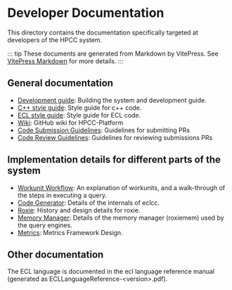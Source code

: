 # Developer Documentation

This directory contains the documentation specifically targeted at developers of the HPCC system.  

::: tip
These documents are generated from Markdown by VitePress.  See [VitePress Markdown](https://vitepress.vuejs.org/guide/markdown) for more details.
:::

## General documentation

-   [Development guide](Development.md): Building the system and development guide.
-   [C++ style guide](StyleGuide.md): Style guide for c++ code.
-   [ECL style guide](/ecllibrary/StyleGuide.md): Style guide for ECL code.
-   [Wiki](https://github.com/hpcc-systems/HPCC-Platform/wiki):  GitHub wiki for HPCC-Platform
-   [Code Submission Guidelines](CodeSubmissions.md):  Guidelines for submitting PRs
-   [Code Review Guidelines](CodeReviews.md):  Guidelines for reviewing submissions PRs

## Implementation details for different parts of the system

-   [Workunit Workflow](Workunits.md): An explanation of workunits, and a walk-through of the steps in executing a query.
-   [Code Generator](CodeGenerator.md): Details of the internals of eclcc.
-   [Roxie](roxie.md): History and design details for roxie.
-   [Memory Manager](MemoryManager.md): Details of the memory manager (roxiemem) used by the query engines.
-   [Metrics](Metrics.md): Metrics Framework Design.

## Other documentation

The ECL language is documented in the ecl language reference manual (generated as ECLLanguageReference-\<version\>.pdf).
